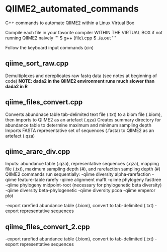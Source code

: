 # QIIME2_automated_commands
C++ commands to automate QIIME2 within a Linux Virtual Box

Compile each file in your favorite compiler WITHIN THE VIRTUAL BOX if not running QIIME2 naively 
  '''
  $ g++ (file).cpp
  $ ./a.out
  '''
  
Follow the keyboard input commands (cin)

## qiime_sort_raw.cpp

Demultiplexes and dereplicates raw fastq data (see notes at beginning of code)
**NOTE: dada2 in the QIIME2 environment runs much slower than dada2 in R**

## qiime_files_convert.cpp

Converts abundnace table tab-delimited text file (.txt) to a biom file (.biom), then imports to QIIME2 as an artefact (.qza)
Creates summary directory for abundance table to determine maximum and minimum sampling depth
Imports FASTA representative set of sequences (.fasta) to QIIME2 as an artefact (.qza)

## qiime_arare_div.cpp

Inputs: abundance table (.qza), representative sequences (.qza), mapping file (.txt), maximum sampling depth (#), and rarefaction sampling depth (#)
QIIME2 commands run sequentially: 
  -qiime diversity alpha-rarefaction
  -qiime feature-table rarefy
  -qiime alignment mafft
  -qiime phylogeny fasttree
  -qiime phylogeny midpoint-root (necessary for phylogenetic beta diversity)
  -qiime diversity beta-phylogenetic
  -qiime diversity pcoa
  -qiime emperor plot
  
  -export rarefied abundance table (.biom), convert to tab-delimited (.txt)
  -export representative sequences 

## qiime_files_convert_2.cpp

  -export rarefied abundance table (.biom), convert to tab-delimited (.txt)
  -export representative sequences 

